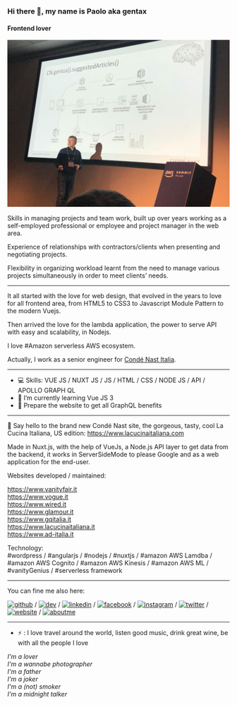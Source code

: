 ### Hi there 👋, my name is Paolo aka gentax
#### Frontend lover
![Frontend lover](https://github.com/gentax/gentax/blob/master/images/aws-summit.jpg?raw=true)

Skills in managing projects and team work, built up over years working as a self-employed professional or employee and project manager in the web area.

Experience of relationships with contractors/clients when presenting and negotiating projects.

Flexibility in organizing workload learnt from the need to manage various projects simultaneously in order to meet clients’ needs.

---

It all started with the love for web design, that evolved in the years to love for all frontend area, from HTML5 to CSS3 to Javascript Module Pattern to the modern Vuejs.

Then arrived the love for the lambda application, the power to serve API with easy and scalability, in Nodejs.

I love #Amazon serverless AWS ecosystem.

Actually, I work as a senior engineer for [Condé Nast Italia](https://www.condenast.it).

--- 

- :computer: Skills: VUE JS / NUXT JS / JS / HTML / CSS / NODE JS / API / APOLLO GRAPH QL 
- 🌱 I’m currently learning Vue JS 3 
- 🌱 Prepare the website to get all GraphQL benefits 

---

🔭 Say hello to the brand new Condé Nast site, the gorgeous, tasty, cool La Cucina Italiana, US edition:
https://www.lacucinaitaliana.com

Made in Nuxt.js, with the help of VueJs, a Node.js API layer to get data from the backend, it works in ServerSideMode to please Google and as a web application for the end-user.

Websites developed / maintained:

https://www.vanityfair.it  
https://www.vogue.it  
https://www.wired.it  
https://www.glamour.it  
https://www.gqitalia.it  
https://www.lacucinaitaliana.it  
https://www.ad-italia.it  

Technology:  
#wordpress / #angularjs / #nodejs / #nuxtjs / #amazon AWS Lamdba / #amazon AWS Cognito / #amazon AWS Kinesis / #amazon AWS ML / #vanityGenius / #serverless framework

---

You can fine me also here:  

[<img src='https://cdn.jsdelivr.net/npm/simple-icons@3.0.1/icons/github.svg' alt='github' height='30'>](https://github.com/gentax) / [<img src='https://cdn.jsdelivr.net/npm/simple-icons@3.0.1/icons/dev-dot-to.svg' alt='dev' height='30'>](https://dev.to/gentax) / [<img src='https://cdn.jsdelivr.net/npm/simple-icons@3.0.1/icons/linkedin.svg' alt='linkedin' height='30'>](https://www.linkedin.com/in/paologenta/) / [<img src='https://cdn.jsdelivr.net/npm/simple-icons@3.0.1/icons/facebook.svg' alt='facebook' height='30'>](https://www.facebook.com/gentax) / [<img src='https://cdn.jsdelivr.net/npm/simple-icons@3.0.1/icons/instagram.svg' alt='instagram' height='30'>](https://www.instagram.com/paologentax/) / [<img src='https://cdn.jsdelivr.net/npm/simple-icons@3.0.1/icons/twitter.svg' alt='twitter' height='30'>](https://twitter.com/gentax) / [<img src='https://cdn.jsdelivr.net/npm/simple-icons@3.0.1/icons/icloud.svg' alt='website' height='30'>](https://www.gentax.it) / [<img src='https://cdn.jsdelivr.net/npm/simple-icons@3.0.1/icons/about-dot-me.svg' alt='aboutme' height='30'>](https://about.me/paologenta/)

--- 

- ⚡ : I love travel around the world, listen good music, drink great wine, be with all the people I love

_I'm a lover_  
_I'm a wannabe photographer_  
_I'm a father_  
_I'm a joker_  
_I'm a (not) smoker_  
_I'm a midnight talker_

